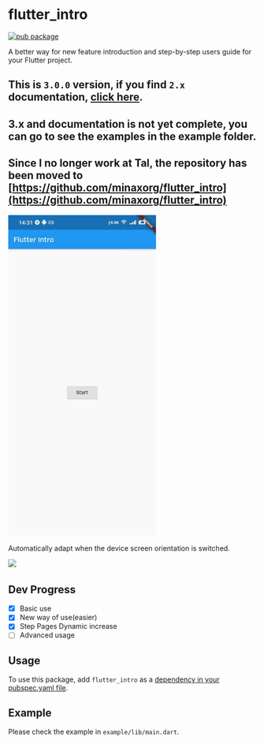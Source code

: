 # flutter_intro

[![pub package](https://img.shields.io/pub/v/flutter_intro.svg)](https://pub.dartlang.org/packages/flutter_intro)

A better way for new feature introduction and step-by-step users guide for your Flutter project.

## This is `3.0.0` version, if you find `2.x` documentation, [click here](./README_V2.md).

## 3.x and documentation is not yet complete, you can go to see the examples in the example folder.

## Since I no longer work at Tal, the repository has been moved to [https://github.com/minaxorg/flutter_intro](https://github.com/minaxorg/flutter_intro)

<img src='https://raw.githubusercontent.com/tal-tech/flutter_intro/master/doc/example1.gif' width='300' />

Automatically adapt when the device screen orientation is switched.

<img src='https://raw.githubusercontent.com/tal-tech/flutter_intro/master/doc/example2.gif' width='300' />

## Dev Progress

- [x] Basic use
- [x] New way of use(easier)
- [x] Step Pages Dynamic increase
- [ ] Advanced usage

## Usage

To use this package, add `flutter_intro` as a [dependency in your pubspec.yaml file](https://flutter.dev/docs/development/packages-and-plugins/using-packages).

## Example

Please check the example in `example/lib/main.dart`.

